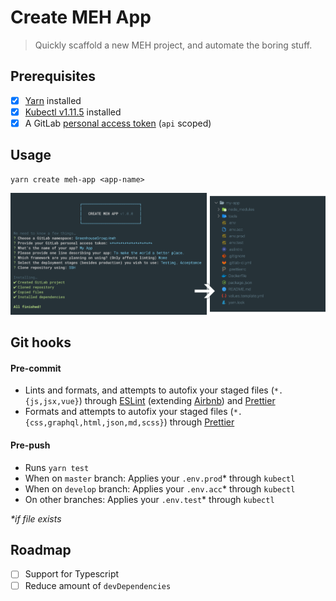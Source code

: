 # Create MEH App

> Quickly scaffold a new MEH project, and automate the boring stuff.

## Prerequisites

- [x] [Yarn](https://yarnpkg.com/) installed
- [x] [Kubectl v1.11.5](https://storage.googleapis.com/kubernetes-release/release/v1.11.5/bin/darwin/amd64/kubectl) installed
- [x] A GitLab [personal access token](https://gitlab.com/profile/personal_access_tokens) (`api` scoped)

## Usage

```shell
yarn create meh-app <app-name>
```

![Screenshot](docs/screenshot.png)

## Git hooks

#### Pre-commit

- Lints and formats, and attempts to autofix your staged files (`*.{js,jsx,vue}`) through [ESLint](https://eslint.org/) (extending [Airbnb](https://github.com/airbnb/javascript#readme)) and [Prettier](https://prettier.io/)
- Formats and attempts to autofix your staged files (`*.{css,graphql,html,json,md,scss}`) through [Prettier](https://prettier.io/)

#### Pre-push

- Runs `yarn test`
- When on `master` branch: Applies your `.env.prod`\* through `kubectl`
- When on `develop` branch: Applies your `.env.acc`\* through `kubectl`
- On other branches: Applies your `.env.test`\* through `kubectl`

_\*if file exists_

## Roadmap

- [ ] Support for Typescript
- [ ] Reduce amount of `devDependencies`

